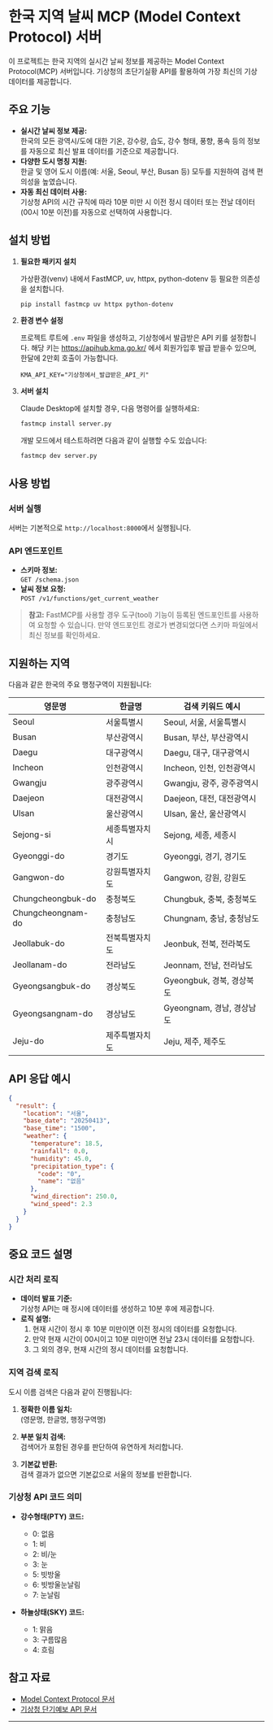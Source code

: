 # 한국 지역 날씨 MCP (Model Context Protocol) 서버

이 프로젝트는 한국 지역의 실시간 날씨 정보를 제공하는 Model Context Protocol(MCP) 서버입니다. 기상청의 초단기실황 API를 활용하여 가장 최신의 기상 데이터를 제공합니다.

## 주요 기능

- **실시간 날씨 정보 제공:**  
  한국의 모든 광역시/도에 대한 기온, 강수량, 습도, 강수 형태, 풍향, 풍속 등의 정보를 자동으로 최신 발표 데이터를 기준으로 제공합니다.
- **다양한 도시 명칭 지원:**  
  한글 및 영어 도시 이름(예: 서울, Seoul, 부산, Busan 등) 모두를 지원하여 검색 편의성을 높였습니다.
- **자동 최신 데이터 사용:**  
  기상청 API의 시간 규칙에 따라 10분 미만 시 이전 정시 데이터 또는 전날 데이터(00시 10분 이전)를 자동으로 선택하여 사용합니다.

## 설치 방법

1. **필요한 패키지 설치**

   가상환경(venv) 내에서 FastMCP, uv, httpx, python-dotenv 등 필요한 의존성을 설치합니다.

   ```bash
   pip install fastmcp uv httpx python-dotenv
   ```

2. **환경 변수 설정**

   프로젝트 루트에 `.env` 파일을 생성하고, 기상청에서 발급받은 API 키를 설정합니다.
   해당 키는 https://apihub.kma.go.kr/ 에서 회원가입후 발급 받을수 있으며,
   한달에 2만회 호출이 가능합니다.

   ```env
   KMA_API_KEY="기상청에서_발급받은_API_키"
   ```

3. **서버 설치**

   Claude Desktop에 설치할 경우, 다음 명령어를 실행하세요:

   ```bash
   fastmcp install server.py
   ```

   개발 모드에서 테스트하려면 다음과 같이 실행할 수도 있습니다:

   ```bash
   fastmcp dev server.py
   ```

## 사용 방법

### 서버 실행

서버는 기본적으로 `http://localhost:8000`에서 실행됩니다.

### API 엔드포인트

- **스키마 정보:**  
  `GET /schema.json`
- **날씨 정보 요청:**  
  `POST /v1/functions/get_current_weather`

> **참고:** FastMCP를 사용할 경우 도구(tool) 기능이 등록된 엔드포인트를 사용하여 요청할 수 있습니다. 만약 엔드포인트 경로가 변경되었다면 스키마 파일에서 최신 정보를 확인하세요.

## 지원하는 지역

다음과 같은 한국의 주요 행정구역이 지원됩니다:

| 영문명            | 한글명         | 검색 키워드 예시          |
| ----------------- | -------------- | ------------------------- |
| Seoul             | 서울특별시     | Seoul, 서울, 서울특별시   |
| Busan             | 부산광역시     | Busan, 부산, 부산광역시   |
| Daegu             | 대구광역시     | Daegu, 대구, 대구광역시   |
| Incheon           | 인천광역시     | Incheon, 인천, 인천광역시 |
| Gwangju           | 광주광역시     | Gwangju, 광주, 광주광역시 |
| Daejeon           | 대전광역시     | Daejeon, 대전, 대전광역시 |
| Ulsan             | 울산광역시     | Ulsan, 울산, 울산광역시   |
| Sejong-si         | 세종특별자치시 | Sejong, 세종, 세종시      |
| Gyeonggi-do       | 경기도         | Gyeonggi, 경기, 경기도    |
| Gangwon-do        | 강원특별자치도 | Gangwon, 강원, 강원도     |
| Chungcheongbuk-do | 충청북도       | Chungbuk, 충북, 충청북도  |
| Chungcheongnam-do | 충청남도       | Chungnam, 충남, 충청남도  |
| Jeollabuk-do      | 전북특별자치도 | Jeonbuk, 전북, 전라북도   |
| Jeollanam-do      | 전라남도       | Jeonnam, 전남, 전라남도   |
| Gyeongsangbuk-do  | 경상북도       | Gyeongbuk, 경북, 경상북도 |
| Gyeongsangnam-do  | 경상남도       | Gyeongnam, 경남, 경상남도 |
| Jeju-do           | 제주특별자치도 | Jeju, 제주, 제주도        |

## API 응답 예시

```json
{
  "result": {
    "location": "서울",
    "base_date": "20250413",
    "base_time": "1500",
    "weather": {
      "temperature": 18.5,
      "rainfall": 0.0,
      "humidity": 45.0,
      "precipitation_type": {
        "code": "0",
        "name": "없음"
      },
      "wind_direction": 250.0,
      "wind_speed": 2.3
    }
  }
}
```

## 중요 코드 설명

### 시간 처리 로직

- **데이터 발표 기준:**  
  기상청 API는 매 정시에 데이터를 생성하고 10분 후에 제공합니다.
- **로직 설명:**
  1. 현재 시간이 정시 후 10분 미만이면 이전 정시의 데이터를 요청합니다.
  2. 만약 현재 시간이 00시이고 10분 미만이면 전날 23시 데이터를 요청합니다.
  3. 그 외의 경우, 현재 시간의 정시 데이터를 요청합니다.

### 지역 검색 로직

도시 이름 검색은 다음과 같이 진행됩니다:

1. **정확한 이름 일치:**  
   (영문명, 한글명, 행정구역명)

2. **부분 일치 검색:**  
   검색어가 포함된 경우를 판단하여 유연하게 처리합니다.

3. **기본값 반환:**  
   검색 결과가 없으면 기본값으로 서울의 정보를 반환합니다.

### 기상청 API 코드 의미

- **강수형태(PTY) 코드:**

  - 0: 없음
  - 1: 비
  - 2: 비/눈
  - 3: 눈
  - 5: 빗방울
  - 6: 빗방울눈날림
  - 7: 눈날림

- **하늘상태(SKY) 코드:**
  - 1: 맑음
  - 3: 구름많음
  - 4: 흐림

## 참고 자료

- [Model Context Protocol 문서](https://modelcontextprotocol.io/)
- [기상청 단기예보 API 문서](https://data.kma.go.kr/)

---
